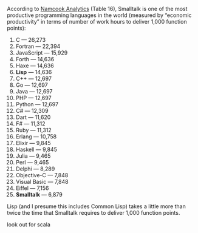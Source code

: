 According to [Namcook Analytics](http://www.ifpug.org/wp-content/uploads/2017/04/IYSM.-Thirty-years-of-IFPUG.-Software-Economics-and-Function-Point-Metrics-Capers-Jones.pdf) (Table 16), Smalltalk is one of the most productive programming languages in the world (measured by “economic productivity” in terms of number of work hours to deliver 1,000 function points):

1. C — 26,273
2. Fortran — 22,394
3. JavaScript — 15,929
4. Forth — 14,636
5. Haxe — 14,636
6. **Lisp** — 14,636
7. C++ — 12,697
8. Go — 12,697
9. Java — 12,697
10. PHP — 12,697
11. Python — 12,697
12. C# — 12,309
13. Dart — 11,620
14. F# — 11,312
15. Ruby — 11,312
16. Erlang — 10,758
17. Elixir — 9,845
18. Haskell — 9,845
19. Julia — 9,465
20. Perl — 9,465
21. Delphi — 8,289
22. Objective-C — 7,848
23. Visual Basic — 7,848
24. Eiffel — 7,156
25. **Smalltalk** — 6,879

Lisp (and I presume this includes Common Lisp) takes a little more than twice the time that Smalltalk requires to deliver 1,000 function points.


look out for scala